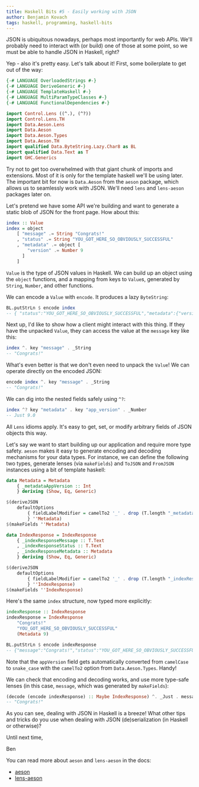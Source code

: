 ```yaml
---
title: Haskell Bits #5 - Easily working with JSON
author: Benjamin Kovach
tags: haskell, programming, haskell-bits
---
```


JSON is ubiquitous nowadays, perhaps most importantly for web APIs. We'll probably need to interact with (or build) one of those at some point,
so we must be able to handle JSON in Haskell, right?

Yep - also it's pretty easy. Let's talk about it! First, some boilerplate to get out of the way:

```haskell
{-# LANGUAGE OverloadedStrings #-}
{-# LANGUAGE DeriveGeneric #-}
{-# LANGUAGE TemplateHaskell #-}
{-# LANGUAGE MultiParamTypeClasses #-}
{-# LANGUAGE FunctionalDependencies #-}

import Control.Lens ((^.), (^?))
import Control.Lens.TH
import Data.Aeson.Lens
import Data.Aeson
import Data.Aeson.Types
import Data.Aeson.TH
import qualified Data.ByteString.Lazy.Char8 as BL
import qualified Data.Text as T
import GHC.Generics
```

Try not to get too overwhelmed with that giant chunk of imports and extensions. Most of it is only for the
template haskell we'll be using later. The important bit for now is `Data.Aeson` from the `aeson` package, 
which allows us to seamlessly work with JSON. We'll need `lens` and `lens-aeson` packages later on.

Let's pretend we have some API we're building and want to generate a static blob of JSON for the front page.
How about this:

```haskell
index :: Value
index = object
    [ "message" .= String "Congrats!"
    , "status" .= String "YOU_GOT_HERE_SO_OBVIOUSLY_SUCCESSFUL"
    , "metadata" .= object [
        "version" .= Number 9
      ]
    ]
```

`Value` is the type of JSON values in Haskell. We can build up an object using the `object` functions, and a mapping
from keys to `Value`s, generated by `String`, `Number`, and other functions.

We can encode a `Value` with `encode`. It produces a lazy `ByteString`:

```haskell
BL.putStrLn $ encode index
-- { "status":"YOU_GOT_HERE_SO_OBVIOUSLY_SUCCESSFUL","metadata":{"version":9},"message":"Congrats!"}
```

Next up, I'd like to show how a client might interact with this thing. If they have the unpacked `Value`, they can access
the value at the `message` key like this:

```haskell
index ^. key "message" . _String
-- "Congrats!"
```

What's even better is that we don't even need to unpack the `Value`! We can operate directly on the encoded JSON:

```haskell
encode index ^. key "message" . _String
-- "Congrats!"
```

We can dig into the nested fields safely using `^?`:

```haskell
index ^? key "metadata" . key "app_version" . _Number
-- Just 9.0
```

All `Lens` idioms apply. It's easy to get, set, or modify arbitrary fields of JSON objects this way.

Let's say we want to start building up our application and require more type safety. `aeson` makes it easy to
generate encoding and decoding mechanisms for your data types. For instance, we can define the following two
types, generate lenses (via `makeFields`) and `ToJSON` and `FromJSON` instances using a bit of template haskell:

```haskell
data Metadata = Metadata
    { _metadataAppVersion :: Int
    } deriving (Show, Eq, Generic)

$(deriveJSON
    defaultOptions
        { fieldLabelModifier = camelTo2 '_' . drop (T.length "_metadata")
        } ''Metadata)
$(makeFields ''Metadata)

data IndexResponse = IndexResponse
    { _indexResponseMessage :: T.Text
    , _indexResponseStatus :: T.Text
    , _indexResponseMetadata :: Metadata
    } deriving (Show, Eq, Generic)

$(deriveJSON
    defaultOptions
        { fieldLabelModifier = camelTo2 '_' . drop (T.length "_indexResponse")
        } ''IndexResponse)
$(makeFields ''IndexResponse)
```

Here's the same `index` structure, now typed more explicitly:

```haskell
indexResponse :: IndexResponse
indexResponse = IndexResponse
    "Congrats!"
    "YOU_GOT_HERE_SO_OBVIOUSLY_SUCCESSFUL"
    (Metadata 9)
```

```haskell
BL.putStrLn $ encode indexResponse
-- {"message":"Congrats!","status":"YOU_GOT_HERE_SO_OBVIOUSLY_SUCCESSFUL","metadata":{"app_version":9}}
```

Note that the `appVersion` field gets automatically converted from `camelCase` to `snake_case` with the `camelTo2` option from
`Data.Aeson.Types`. Handy!

We can check that encoding and decoding works, and use more type-safe lenses (in this case, `message`, which was
generated by `makeFields`):

```haskell
(decode (encode indexResponse) :: Maybe IndexResponse) ^. _Just . message
-- "Congrats!"
```

As you can see, dealing with JSON in Haskell is a breeze! What other tips and tricks do you use when dealing
with JSON (de)serialization (in Haskell or otherwise)?

Until next time,

Ben

You can read more about `aeson` and `lens-aeson` in the docs:

- [aeson](https://www.stackage.org/lts-8.13/package/aeson-1.0.2.1)
- [lens-aeson](https://www.stackage.org/lts-8.13/package/lens-aeson-1.0.1)
